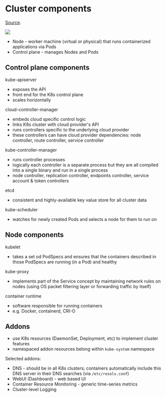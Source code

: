 # Cluster components

[Source](https://kubernetes.io/docs/concepts/overview/components).

<img src="https://d33wubrfki0l68.cloudfront.net/2475489eaf20163ec0f54ddc1d92aa8d4c87c96b/e7c81/images/docs/components-of-kubernetes.svg" style="max-width:100%;height:auto;"> 

* Node - worker machine (virtual or physical) that runs containerized applications via Pods
* Control plane - manages Nodes and Pods

## Control plane components

kube-apiserver

* exposes the API
* front end for the K8s control plane
* scales horizontally

cloud-controller-manager

* embeds cloud specific control logic
* links K8s cluster with cloud provider's API
* runs controllers specific to the underlying cloud provider
* these controllers can have cloud provider dependencies: node controller, route controller, service controller

kube-controller-manager

* runs controller processes
* logically each controller is a separate process but they are all compiled into a single binary and run in a single process
* node controller, replication controller, endpoints controller, service account & token controllers

etcd

* consistent and highly-available key value store for all cluster data

kube-scheduler
 
* watches for newly created Pods and selects a node for them to run on

## Node components

kubelet

* takes a set od PodSpecs and ensures that the containers described in those PodSpecs are running (in a Pod) and healthy

kube-proxy

* implements part of the Service concept by maintaining network rules on nodes (using OS packet filtering layer or forwarding traffic by itself)

container runtime

* software responsible for running containers
* e.g. Docker, containerd, CRI-O

## Addons

* use K8s resources (DaemonSet, Deployment, etc) to implement cluster features
* namespaced addon resources belong within `kube-system` namespace

Selected addons:

* DNS - should be in all K8s clusters; containers automatically include this DNS server in their DNS searches (via `/etc/resolv.conf`)
* WebUI (Dashboard) - web based UI
* Container Resource Monitoring - generic time-series metrics
* Cluster-level Logging
